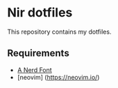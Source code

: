 # Nir dotfiles

This repository contains my dotfiles.

## Requirements

- [A Nerd Font](https://www.nerdfonts.com/font-downloads)
- [neovim] (https://neovim.io/)
